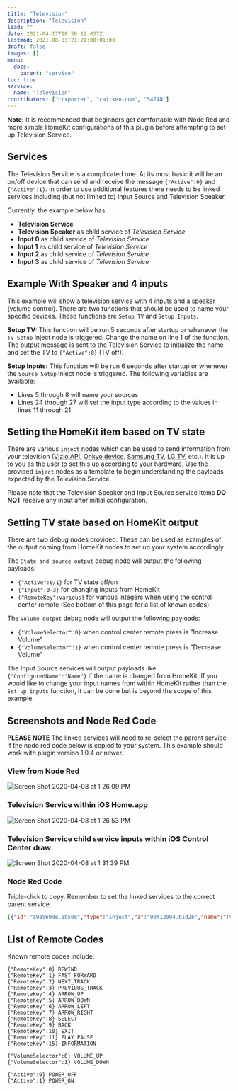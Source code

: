 ```yaml
---
title: "Television"
description: "Television"
lead: ""
date: 2021-04-17T18:50:12.037Z
lastmod: 2021-08-03T21:21:00+01:00
draft: false
images: []
menu:
  docs:
    parent: "service"
toc: true
service:
  name: "Television"
contributors: ["crxporter", "caitken-com", "S474N"]
---
```


**Note:** It is recommended that beginners get comfortable with Node Red and more simple HomeKit configurations of this plugin before attempting to set up Television Service.

## Services

The Television Service is a complicated one. At its most basic it will be an on/off device that can send and receive the message `{"Active":0}` and `{"Active":1}`. In order to use additional features there needs to be linked services including (but not limited to) Input Source and Television Speaker.

Currently, the example below has:
* **Television Service**
* **Television Speaker** as child service of _Television Service_
* **Input 0** as child service of _Television Service_
* **Input 1** as child service of _Television Service_
* **Input 2** as child service of _Television Service_
* **Input 3** as child service of _Television Service_

## Example With Speaker and 4 inputs

This example will show a television service with 4 inputs and a speaker (volume control). There are two functions that should be used to name your specific devices. These functions are `Setup TV` and `Setup Inputs`.

**Setup TV:**
This function will be run 5 seconds after startup or whenever the `TV Setup` inject node is triggered. Change the name on line 1 of the function. The output message is sent to the Television Service to initialize the name and set the TV to `{"Active":0}` (TV off).

**Setup Inputs:**
This function will be run 6 seconds after startup or whenever the `Source Setup` inject node is triggered. The following variables are available:
* Lines 5 through 8 will name your sources
* Lines 24 through 27 will set the input type according to the values in lines 11 through 21

## Setting the HomeKit item based on TV state

There are various `inject` nodes which can be used to send information from your television ([Vizio API](https://github.com/exiva/Vizio_SmartCast_API), [Onkyo device](https://github.com/estbeetoo/node-red-contrib-eiscp), [Samsung TV](https://github.com/Toxblh/node-red-contrib-samsung-tv-control), [LG TV](https://github.com/hobbyquaker/node-red-contrib-lgtv), etc.). It is up to you as the user to set this up according to your hardware. Use the provided `inject` nodes as a template to begin understanding the payloads expected by the Television Service.

Please note that the Television Speaker and Input Source service items **DO NOT** receive any input after initial configuration.

## Setting TV state based on HomeKit output

There are two debug nodes provided. These can be used as examples of the output coming from HomeKit nodes to set up your system accordingly.

The `State and source output` debug node will output the following payloads:
* `{"Active":0/1}` for TV state off/on
* `{"Input":0-3}` for changing inputs from HomeKit
* `{"RemoteKey":various}` for various integers when using the control center remote (See bottom of this page for a list of known codes)


The `Volume output` debug node will output the following payloads:
* `{"VolumeSelector":0}` when control center remote press is "Increase Volume"
* `{"VolumeSelector":1}` when control center remote press is "Decrease Volume"

The Input Source services will output payloads like `{"ConfiguredName":"Name"}` if the name is changed from HomeKit. If you would like to change your input names from within HomeKit rather than the `Set up inputs` function, it can be done but is beyond the scope of this example.

## Screenshots and Node Red Code

**PLEASE NOTE** The linked services will need to re-select the parent service if the node red code below is copied to your system. This example should work with plugin version 1.0.4 or newer.

### View from Node Red

![Screen Shot 2020-04-08 at 1 26 09 PM](https://user-images.githubusercontent.com/38265886/78819862-83201b80-799c-11ea-88d0-82d67249dcf3.png)

### Television Service within iOS Home.app

![Screen Shot 2020-04-08 at 1 26 53 PM](https://user-images.githubusercontent.com/38265886/78819919-9d59f980-799c-11ea-804f-5642fbb81f4e.png)

### Television Service child service inputs within iOS Control Center draw

![Screen Shot 2020-04-08 at 1 31 39 PM](https://user-images.githubusercontent.com/38265886/78820371-486ab300-799d-11ea-88a7-dbc746c780ad.png)

### Node Red Code

Triple-click to copy. Remember to set the linked services to the correct parent service.
```json
[{"id":"a9e569de.eb508","type":"inject","z":"90412004.b1d2b","name":"TV on","topic":"","payload":"{\"Active\":1}","payloadType":"json","repeat":"","crontab":"","once":false,"onceDelay":0.1,"x":310,"y":960,"wires":[["93bc492d.3d6848"]]},{"id":"250f61e5.cdbe8e","type":"inject","z":"90412004.b1d2b","name":"TV off","topic":"","payload":"{\"Active\":0}","payloadType":"json","repeat":"","crontab":"","once":false,"onceDelay":0.1,"x":310,"y":1000,"wires":[["93bc492d.3d6848"]]},{"id":"db46bcc.eec00c","type":"debug","z":"90412004.b1d2b","name":"State and source output","active":true,"tosidebar":true,"console":false,"tostatus":false,"complete":"payload","targetType":"msg","x":990,"y":960,"wires":[]},{"id":"d01e0a4e.49da68","type":"debug","z":"90412004.b1d2b","name":"Volume output","active":true,"tosidebar":true,"console":false,"tostatus":false,"complete":"payload","targetType":"msg","x":1000,"y":1280,"wires":[]},{"id":"26b7c791.d278","type":"inject","z":"90412004.b1d2b","name":"TV Setup","topic":"","payload":"","payloadType":"date","repeat":"","crontab":"","once":true,"onceDelay":"5","x":320,"y":900,"wires":[["404e9088.92a208"]]},{"id":"2028cd20.56072a","type":"inject","z":"90412004.b1d2b","name":"Source Setup","topic":"","payload":"","payloadType":"date","repeat":"","crontab":"","once":true,"onceDelay":"6","x":320,"y":1360,"wires":[["ab0cd2f6.17b038"]]},{"id":"404e9088.92a208","type":"function","z":"90412004.b1d2b","name":"Setup TV","func":"var name = \"Television\";\n\nmsg.payload = {\n \"ConfiguredName\": name,\n \"ActiveIdentifier\" : 0,\n \"SleepDiscoveryMode\" : 0,\n \"Active\" : 0\n};\nreturn msg;","outputs":1,"noerr":0,"x":500,"y":900,"wires":[["93bc492d.3d6848"]]},{"id":"8e8be1d8.38174","type":"inject","z":"90412004.b1d2b","name":"Input 1","topic":"","payload":"{\"ActiveIdentifier\":1}","payloadType":"json","repeat":"","crontab":"","once":false,"onceDelay":0.1,"x":310,"y":1120,"wires":[["93bc492d.3d6848"]]},{"id":"27b2cba.39cb534","type":"inject","z":"90412004.b1d2b","name":"Input 0","topic":"","payload":"{\"ActiveIdentifier\":0}","payloadType":"json","repeat":"","crontab":"","once":false,"onceDelay":0.1,"x":310,"y":1080,"wires":[["93bc492d.3d6848"]]},{"id":"212a935c.2d79f4","type":"inject","z":"90412004.b1d2b","name":"Input 2","topic":"","payload":"{\"ActiveIdentifier\":2}","payloadType":"json","repeat":"","crontab":"","once":false,"onceDelay":0.1,"x":310,"y":1160,"wires":[["93bc492d.3d6848"]]},{"id":"fd8b49ca.2333b","type":"inject","z":"90412004.b1d2b","name":"Input 3","topic":"","payload":"{\"ActiveIdentifier\":3}","payloadType":"json","repeat":"","crontab":"","once":false,"onceDelay":0.1,"x":310,"y":1200,"wires":[["93bc492d.3d6848"]]},{"id":"ab0cd2f6.17b038","type":"function","z":"90412004.b1d2b","name":"Set up inputs","func":"// This function will initialize and name inputs\n// it is set to work with 4 inputs\n\n// INPUT SOURCE NAMES\nvar input0 = \"HDMI 1\";\nvar input1 = \"HDMI 2\";\nvar input2 = \"Apple TV\";\nvar input3 = \"Wii U\";\n\n// INPUT SOURCE TYPES\nvar OTHER = 0;\nvar HOME_SCREEN = 1;\nvar TUNER = 2;\nvar HDMI = 3;\nvar COMPOSITE_VIDEO = 4;\nvar S_VIDEO = 5;\nvar COMPONENT_VIDEO = 6;\nvar DVI = 7;\nvar AIRPLAY = 8;\nvar USB = 9;\nvar APPLICATION = 10;\n\n// Configure your input types based on options above\nvar input0type = HDMI;\nvar input1type = HDMI;\nvar input2type = HDMI;\nvar input3type = COMPOSITE_VIDEO;\n\n\n// Duplicate or remove sets if you have more or fewer inputs\nvar msg0={};\nvar msg1={};\nvar msg2={};\nvar msg3={};\n\nmsg0.payload = {\n    \"Identifier\": 0,\n    \"IsConfigured\" : 1,\n    \"ConfiguredName\": input0,\n    \"InputSourceType\": input0type\n};\nmsg1.payload = {\n    \"Identifier\": 1,\n    \"IsConfigured\" : 1,\n    \"ConfiguredName\": input1,\n    \"InputSourceType\": input1type\n};\nmsg2.payload = {\n    \"Identifier\": 2,\n    \"IsConfigured\" : 1,\n    \"ConfiguredName\": input2,\n    \"InputSourceType\": input2type\n};\nmsg3.payload = {\n    \"Identifier\": 3,\n    \"IsConfigured\" : 1,\n    \"ConfiguredName\" : input3,\n    \"InputSourceType\" : input3type\n};\nreturn [msg0,msg1,msg2,msg3];","outputs":4,"noerr":0,"x":530,"y":1360,"wires":[["8ff895bc.7b935"],["f74be9ff.fa82a8"],["497e4a93.2cfab4"],["5213369b.218d48"]]},{"id":"93bc492d.3d6848","type":"homekit-service","z":"90412004.b1d2b","isParent":true,"bridge":"f6a4260d.7e51e","parentService":"","name":"Television Example","serviceName":"Television","topic":"","filter":false,"manufacturer":"Default Manufacturer","model":"Default Model","serialNo":"Default Serial Number","cameraConfigVideoProcessor":"ffmpeg","cameraConfigSource":"","cameraConfigStillImageSource":"","cameraConfigMaxStreams":2,"cameraConfigMaxWidth":1280,"cameraConfigMaxHeight":720,"cameraConfigMaxFPS":10,"cameraConfigMaxBitrate":300,"cameraConfigVideoCodec":"libx264","cameraConfigAudioCodec":"libfdk_aac","cameraConfigAudio":false,"cameraConfigPacketSize":1316,"cameraConfigVerticalFlip":false,"cameraConfigHorizontalFlip":false,"cameraConfigMapVideo":"0:0","cameraConfigMapAudio":"0:1","cameraConfigVideoFilter":"scale=1280:720","cameraConfigAdditionalCommandLine":"-tune zerolatency","cameraConfigDebug":false,"cameraConfigSnapshotOutput":"disabled","cameraConfigInterfaceName":"","characteristicProperties":"{\n    \"RemoteKey\":null\n}","x":730,"y":960,"wires":[[],["db46bcc.eec00c"]]},{"id":"983c3244.9dfbe8","type":"homekit-service","z":"90412004.b1d2b","isParent":false,"bridge":"f6a4260d.7e51e","parentService":"86669c0b.9dfec8","name":"Television Speaker","serviceName":"TelevisionSpeaker","topic":"","filter":false,"manufacturer":"Default Manufacturer","model":"Default Model","serialNo":"Default Serial Number","cameraConfigVideoProcessor":"ffmpeg","cameraConfigSource":"","cameraConfigStillImageSource":"","cameraConfigMaxStreams":2,"cameraConfigMaxWidth":1280,"cameraConfigMaxHeight":720,"cameraConfigMaxFPS":10,"cameraConfigMaxBitrate":300,"cameraConfigVideoCodec":"libx264","cameraConfigAudioCodec":"libfdk_aac","cameraConfigAudio":false,"cameraConfigPacketSize":1316,"cameraConfigVerticalFlip":false,"cameraConfigHorizontalFlip":false,"cameraConfigMapVideo":"0:0","cameraConfigMapAudio":"0:1","cameraConfigVideoFilter":"scale=1280:720","cameraConfigAdditionalCommandLine":"-tune zerolatency","cameraConfigDebug":false,"cameraConfigSnapshotOutput":"disabled","cameraConfigInterfaceName":"","characteristicProperties":"{\n    \"VolumeControlType\":1,\n    \"VolumeSelector\":true\n}","x":730,"y":1280,"wires":[[],["d01e0a4e.49da68"]]},{"id":"8ff895bc.7b935","type":"homekit-service","z":"90412004.b1d2b","isParent":false,"bridge":"","parentService":"86669c0b.9dfec8","name":"Input 0","serviceName":"InputSource","topic":"","filter":false,"manufacturer":"Default Manufacturer","model":"Default Model","serialNo":"Default Serial Number","cameraConfigVideoProcessor":"ffmpeg","cameraConfigSource":"","cameraConfigStillImageSource":"","cameraConfigMaxStreams":2,"cameraConfigMaxWidth":1280,"cameraConfigMaxHeight":720,"cameraConfigMaxFPS":10,"cameraConfigMaxBitrate":300,"cameraConfigVideoCodec":"libx264","cameraConfigAudioCodec":"libfdk_aac","cameraConfigAudio":false,"cameraConfigPacketSize":1316,"cameraConfigVerticalFlip":false,"cameraConfigHorizontalFlip":false,"cameraConfigMapVideo":"0:0","cameraConfigMapAudio":"0:1","cameraConfigVideoFilter":"scale=1280:720","cameraConfigAdditionalCommandLine":"-tune zerolatency","cameraConfigDebug":false,"cameraConfigSnapshotOutput":"disabled","cameraConfigInterfaceName":"","characteristicProperties":"{}","x":760,"y":1340,"wires":[[],[]]},{"id":"f74be9ff.fa82a8","type":"homekit-service","z":"90412004.b1d2b","isParent":false,"bridge":"","parentService":"86669c0b.9dfec8","name":"Input 1","serviceName":"InputSource","topic":"","filter":false,"manufacturer":"Default Manufacturer","model":"Default Model","serialNo":"Default Serial Number","cameraConfigVideoProcessor":"ffmpeg","cameraConfigSource":"","cameraConfigStillImageSource":"","cameraConfigMaxStreams":2,"cameraConfigMaxWidth":1280,"cameraConfigMaxHeight":720,"cameraConfigMaxFPS":10,"cameraConfigMaxBitrate":300,"cameraConfigVideoCodec":"libx264","cameraConfigAudioCodec":"libfdk_aac","cameraConfigAudio":false,"cameraConfigPacketSize":1316,"cameraConfigVerticalFlip":false,"cameraConfigHorizontalFlip":false,"cameraConfigMapVideo":"0:0","cameraConfigMapAudio":"0:1","cameraConfigVideoFilter":"scale=1280:720","cameraConfigAdditionalCommandLine":"-tune zerolatency","cameraConfigDebug":false,"cameraConfigSnapshotOutput":"disabled","cameraConfigInterfaceName":"","characteristicProperties":"{}","x":760,"y":1400,"wires":[[],[]]},{"id":"497e4a93.2cfab4","type":"homekit-service","z":"90412004.b1d2b","isParent":false,"bridge":"","parentService":"86669c0b.9dfec8","name":"Input 2","serviceName":"InputSource","topic":"","filter":false,"manufacturer":"Default Manufacturer","model":"Default Model","serialNo":"Default Serial Number","cameraConfigVideoProcessor":"ffmpeg","cameraConfigSource":"","cameraConfigStillImageSource":"","cameraConfigMaxStreams":2,"cameraConfigMaxWidth":1280,"cameraConfigMaxHeight":720,"cameraConfigMaxFPS":10,"cameraConfigMaxBitrate":300,"cameraConfigVideoCodec":"libx264","cameraConfigAudioCodec":"libfdk_aac","cameraConfigAudio":false,"cameraConfigPacketSize":1316,"cameraConfigVerticalFlip":false,"cameraConfigHorizontalFlip":false,"cameraConfigMapVideo":"0:0","cameraConfigMapAudio":"0:1","cameraConfigVideoFilter":"scale=1280:720","cameraConfigAdditionalCommandLine":"-tune zerolatency","cameraConfigDebug":false,"cameraConfigSnapshotOutput":"disabled","cameraConfigInterfaceName":"","characteristicProperties":"{}","x":760,"y":1460,"wires":[[],[]]},{"id":"5213369b.218d48","type":"homekit-service","z":"90412004.b1d2b","isParent":false,"bridge":"","parentService":"86669c0b.9dfec8","name":"Input 3","serviceName":"InputSource","topic":"","filter":false,"manufacturer":"Default Manufacturer","model":"Default Model","serialNo":"Default Serial Number","cameraConfigVideoProcessor":"ffmpeg","cameraConfigSource":"","cameraConfigStillImageSource":"","cameraConfigMaxStreams":2,"cameraConfigMaxWidth":1280,"cameraConfigMaxHeight":720,"cameraConfigMaxFPS":10,"cameraConfigMaxBitrate":300,"cameraConfigVideoCodec":"libx264","cameraConfigAudioCodec":"libfdk_aac","cameraConfigAudio":false,"cameraConfigPacketSize":1316,"cameraConfigVerticalFlip":false,"cameraConfigHorizontalFlip":false,"cameraConfigMapVideo":"0:0","cameraConfigMapAudio":"0:1","cameraConfigVideoFilter":"scale=1280:720","cameraConfigAdditionalCommandLine":"-tune zerolatency","cameraConfigDebug":false,"cameraConfigSnapshotOutput":"disabled","cameraConfigInterfaceName":"","characteristicProperties":"{}","x":760,"y":1520,"wires":[[],[]]},{"id":"f6a4260d.7e51e","type":"homekit-bridge","z":"","bridgeName":"Television Wiki","pinCode":"111-11-111","port":"","allowInsecureRequest":false,"manufacturer":"Default Manufacturer","model":"Default Model","serialNo":"Default Serial Number","customMdnsConfig":false,"mdnsMulticast":true,"mdnsInterface":"","mdnsPort":"","mdnsIp":"","mdnsTtl":"","mdnsLoopback":true,"mdnsReuseAddr":true,"allowMessagePassthrough":false}]
```

## List of Remote Codes

Known remote codes include:
```
{"RemoteKey":0} REWIND
{"RemoteKey":1} FAST_FORWARD
{"RemoteKey":2} NEXT_TRACK
{"RemoteKey":3} PREVIOUS_TRACK
{"RemoteKey":4} ARROW_UP
{"RemoteKey":5} ARROW_DOWN
{"RemoteKey":6} ARROW_LEFT
{"RemoteKey":7} ARROW_RIGHT
{"RemoteKey":8} SELECT
{"RemoteKey":9} BACK
{"RemoteKey":10} EXIT
{"RemoteKey":11} PLAY_PAUSE
{"RemoteKey":15} INFORMATION

{"VolumeSelector":0} VOLUME_UP
{"VolumeSelector":1} VOLUME_DOWN

{"Active":0} POWER_OFF
{"Active":1} POWER_ON
```
